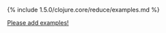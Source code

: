 {% include 1.5.0/clojure.core/reduce/examples.md %}

[Please add examples!](https://github.com/arrdem/grimoire/edit/master/_includes/1.6.0/clojure.core/reduce/examples.md)
